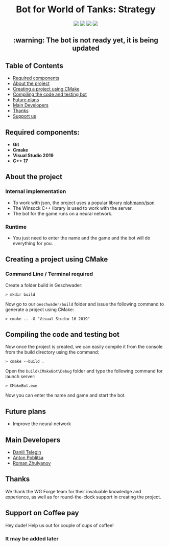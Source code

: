 <h1 align="center">Bot for World of Tanks: Strategy</h1>

<p align="center">

<img src="https://img.shields.io/badge/made%20by-Geschwader-green" >

<img src="https://img.shields.io/badge/platform-windows-lightgrey">

<img src="https://badges.frapsoft.com/os/v1/open-source.svg?v=103" >

<img src="https://img.shields.io/badge/status-down-green">

</p>

<h2 align="center">:warning: <b>The bot is not ready yet, it is being updated</b></h2>

## Table of Contents
- [Required components](#required-components)
- [About the project](#about-the-project)
- [Creating a project using CMake](#creating-a-project-using-cmake)
- [Compiling the code and testing bot](#compiling-the-code-and-testing-bot)
- [Future plans](#future-plans)
- [Main Developers](#main-developers)
- [Thanks](#thanks)
- [Support us](#support-on-coffee-pay)


## Required components:
- **Git**
- **Cmake**
- **Visual Studio 2019**
- **С++ 17** 

## About the project

### Internal implementation

- To work with json, the project uses a popular library [nlohmann/json](https://github.com/nlohmann/json)
- The Winsock C++ library is used to work with the server.
- The bot for the game runs on a neural network.

### Runtime

- You just need to enter the name and the game and the bot will do everything for you.

## Creating a project using CMake
### Command Line / Terminal required
Create a folder build in Geschwader:
```
> mkdir build
```
Now go to our `Geschwader/build` folder and issue the following command to generate a project using CMake:
```
> cmake .. -G "Visual Studio 16 2019"
```
## Compiling the code and testing bot
Now once the project is created, we can easily compile it from the console from the build directory using the command:
```
> cmake --build .
```
Open the `build\CMakeBot\Debug` folder and type the following command for launch server:
```
> CMakeBot.exe
```

Now you can enter the name and game and start the bot.

## Future plans

- Improve the neural network

## Main Developers

- [Daniil Telegin](https://t.me/LittleFantom)
- [Anton Poblitsa](https://t.me/podikgg)
- [Roman Zhulyanov](https://t.me/grangeli)

## Thanks

We thank the WG Forge team for their invaluable knowledge and experience, as well as for round-the-clock support in creating the project.

## Support on Coffee pay

Hey dude! Help us out for couple of cups of coffee!

### __It may be added later__
